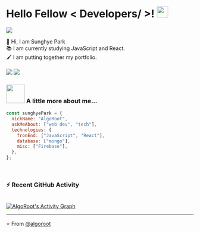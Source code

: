 <h1> Hello Fellow < Developers/ >! <img src = "https://raw.githubusercontent.com/MartinHeinz/MartinHeinz/master/wave.gif" width = 30px> </h1>
<p align='center'>
</p>

<p>
  <a href="https://github.com/DenverCoder1/readme-typing-svg"><img src="https://readme-typing-svg.herokuapp.com?&font=IBM+Plex+Sans&color=abcdef&size=20&lines=Welcome+to+my+GitHub+Profile!;I'm+a+Front-end+Developer;I'm+a+Front-end+Developer" /></a>
</p>

👋 Hi, I am Sunghye Park <br>
📚 I am currently studying JavaScript and React.<br>
🖌 I am putting together my portfolio.<br><br>
[![](https://img.shields.io/badge/LinkedIn-sunghyePark-blue)](https://www.linkedin.com/in/sunghye-p-7838551b9/)
[![](https://img.shields.io/badge/Gmail-algoroot524%40gmail.com-red)](algoroot524@gmail.com)

### <img src="https://media.giphy.com/media/VgCDAzcKvsR6OM0uWg/giphy.gif" width="50"> A little more about me...

```javascript
const sunghyePark = {
  nickName: "AlgoRoot",
  askMeAbout: ["web dev", "tech"],
  technologies: {
    fronEnd: ["JavaScript", "React"],
    database: ["mongo"],
    misc: ["Firebase"],
  },
};
```

<br>

### ⚡ Recent GitHub Activity

  <br/>
   <a href="https://github.com/AlgoRoots"><img alt="AlgoRoot's Activity Graph" src="https://activity-graph.herokuapp.com/graph?username=algoroots&custom_title=AlgoRoot's%20Contribution%20Graph&theme=react-dark" /></a>
  <br/>

---

⭐️ From [@algoroot](https://github.com/algoroots)

